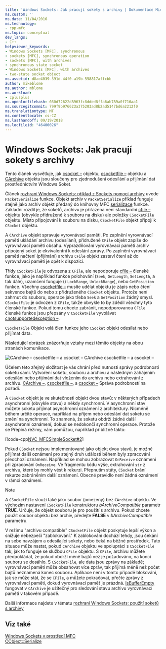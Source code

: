 ```yaml
---
title: 'Windows Sockets: Jak pracují sokety s archivy | Dokumentace Microsoftu'
ms.custom: ''
ms.date: 11/04/2016
ms.technology:
- cpp-mfc
ms.topic: conceptual
dev_langs:
- C++
helpviewer_keywords:
- Windows Sockets [MFC], synchronous
- sockets [MFC], synchronous operation
- sockets [MFC], with archives
- synchronous state socket
- Windows Sockets [MFC], with archives
- two-state socket object
ms.assetid: d8ae4039-391d-44f0-a19b-558817affcbb
author: mikeblome
ms.author: mblome
ms.workload:
- cplusplus
ms.openlocfilehash: 080d72622d8963fc8dded8ffa6ab789a0f716aa1
ms.sourcegitcommit: 799f9b976623a375203ad8b2ad5147bd6a2212f0
ms.translationtype: MT
ms.contentlocale: cs-CZ
ms.lasthandoff: 09/19/2018
ms.locfileid: "46400026"
---
```

# <a name="windows-sockets-how-sockets-with-archives-work"></a>Windows Sockets: Jak pracují sokety s archivy

Tento článek vysvětluje, jak [csocket –](../mfc/reference/csocket-class.md) objektu, [csocketfile –](../mfc/reference/csocketfile-class.md) objektu a [CArchive](../mfc/reference/carchive-class.md) objektu jsou sloučeny pro zjednodušení odesílání a přijímání dat prostřednictvím Windows Soket.

Článek [rozhraní Windows Sockets: příklad z Sockets pomocí archivy](../mfc/windows-sockets-example-of-sockets-using-archives.md) uvede `PacketSerialize` funkce. Objekt archiv v `PacketSerialize` příklad funguje stejně jako archiv objekt předaný do knihovny MFC [serializace](../mfc/reference/cobject-class.md#serialize) funkce. Základní rozdíl je, že soketů, archivu je přiřazena není standardní [cfile –](../mfc/reference/cfile-class.md) objektu (obvykle přidružené k souboru na disku) ale položky `CSocketFile` objektu. Místo připojování k souboru na disku, `CSocketFile` objekt připojí k `CSocket` objektu.

A `CArchive` objekt spravuje vyrovnávací paměti. Po zaplnění vyrovnávací paměti ukládání archivu (odesílání), přidružené `CFile` objekt zapíše do vyrovnávací paměti obsahu. Vyprazdňování vyrovnávací paměti archiv připojený soket je ekvivalentní k odeslání zprávy. Po zaplnění vyrovnávací paměti načtení (přijímání) archivu `CFile` objekt zastaví čtení až do vyrovnávací paměti je opět k dispozici.

Třídy `CSocketFile` je odvozena z `CFile`, ale nepodporuje [cfile –](../mfc/reference/cfile-class.md) členské funkce, jako je například funkce polohování (`Seek`, `GetLength`, `SetLength`, a tak dále), uzamčení funguje () `LockRange`, `UnlockRange`), nebo `GetPosition` funkce. Všechny [csocketfile –](../mfc/reference/csocketfile-class.md) musíte udělat objektu je zápis nebo čtení sekvence bajtů do nebo z přidruženého `CSocket` objektu. Protože není zahrnut do souboru, operace jako třeba `Seek` a `GetPosition` žádný smysl. `CSocketFile` je odvozen z `CFile`, takže obvykle to by zdědil všechny tyto členské funkce. Pokud tomu chcete zabránit, nepodporovanou `CFile` členské funkce jsou přepsány v `CSocketFile` vyvolávat [cnotsupportedexception –](../mfc/reference/cnotsupportedexception-class.md).

`CSocketFile` Objekt volá člen funkce jeho `CSocket` objekt odesílat nebo přijímat data.

Následující obrázek znázorňuje vztahy mezi těmito objekty na obou stranách komunikace.

![CArchive – csocketfile – a csocket –](../mfc/media/vc38ia1.gif "vc38ia1") CArchive csocketfile – a csocket –

Účelem této zřejmý složitost je vás chrání před nutností správy podrobnosti soketu sami. Vytvoření soketu, souboru a archivu a následným zahájením odesílání nebo přijímání dat vložením do archivu nebo extrahování z archivu. [CArchive –](../mfc/reference/carchive-class.md), [csocketfile –](../mfc/reference/csocketfile-class.md), a [csocket –](../mfc/reference/csocket-class.md) Správa podrobností na pozadí.

A `CSocket` objekt je ve skutečnosti objekt dvou stavů: v některých případech asynchronní (obvykle stavu) a někdy synchronní. V asynchronní stav můžete soketu přijímat asynchronní oznámení z architektury. Nicméně během určité operace, například na příjem nebo odeslání dat soketu se změní na synchronní. To znamená, že soketu obdrží žádné další asynchronní oznámení, dokud se nedokončí synchronní operace. Protože se Přepíná režimy, vám pomůžou, například přibližně takto:

[!code-cpp[NVC_MFCSimpleSocket#2](../mfc/codesnippet/cpp/windows-sockets-how-sockets-with-archives-work_1.cpp)]

Pokud `CSocket` nejsou implementované jako objekt dvou stavů, je možné přijímat další oznámení pro stejný druh událostí během byly zpracování předchozí oznámení. Například se mohou zobrazovat `OnReceive` oznámení při zpracování `OnReceive`. Ve fragmentu kódu výše, extrahování `str` z archivu, které by mohly vést k rekurzi. Přepnutím státy, `CSocket` brání rekurze zabráněním další oznámení. Obecné pravidlo není žádná oznámení v rámci oznámení.

> [!NOTE]
>  A `CSocketFile` slouží také jako soubor (omezený) bez `CArchive` objektu. Ve výchozím nastavení `CSocketFile` konstruktoru *bArchiveCompatible* parametr **TRUE**. Určuje, že objekt souboru je pro použití s archivu. Pokud chcete použít soubor objektu bez archiv, předejte **FALSE** v *bArchiveCompatible* parametru.

V režimu "archivu compatible" `CSocketFile` objekt poskytuje lepší výkon a snižuje nebezpečí "zablokování." K zablokování dochází tehdy, jsou čekání na sebe navzájem a odesílající sokety, nebo čeká na běžné prostředek. Tato situace může nastat, pokud `CArchive` objektu ve spolupráci s `CSocketFile` tak, jak to funguje se službou `CFile` objektu. S `CFile`, archivu můžete předpokládat, že pokud obdrží méně bajtů než je požadováno, na konci souboru se dosáhlo. S `CSocketFile`, ale data jsou zprávy na základě; vyrovnávací paměti může obsahovat více zpráv, tak přijímá méně než počet bajtů neznamená konec souboru. Aplikace není v tomto případě blokování, jak se může stát, že se `CFile`, a můžete pokračovat, přečte zprávy z vyrovnávací paměti, dokud vyrovnávací paměť je prázdná. [IsBufferEmpty](../mfc/reference/carchive-class.md#isbufferempty) fungovat v `CArchive` je užitečný pro sledování stavu archivu vyrovnávací paměti v takovém případě.

Další informace najdete v tématu [rozhraní Windows Sockets: použití soketů s archivy](../mfc/windows-sockets-using-sockets-with-archives.md)

## <a name="see-also"></a>Viz také

[Windows Sockets v prostředí MFC](../mfc/windows-sockets-in-mfc.md)<br/>
[CObject::Serialize](../mfc/reference/cobject-class.md#serialize)

